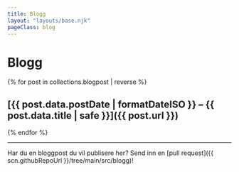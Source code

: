 ```yaml
---
title: Blogg
layout: "layouts/base.njk"
pageClass: blog
---
```


# Blogg

{% for post in collections.blogpost | reverse %}

## [{{ post.data.postDate | formatDateISO }} – {{ post.data.title | safe }}]({{ post.url }})

{% endfor %}

---

Har du en bloggpost du vil publisere her? Send inn en [pull request]({{ scn.githubRepoUrl }}/tree/main/src/blogg)!
